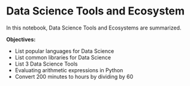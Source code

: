# Data Science Tools and Ecosystem
In this notebook, Data Science Tools and Ecosystems are summarized.

**Objectives:**
* List popular languages for Data Science
* List common libraries for Data Science
* List 3 Data Science Tools
* Evaluating arithmetic expressions in Python
* Convert 200 minutes to hours by dividing by 60
